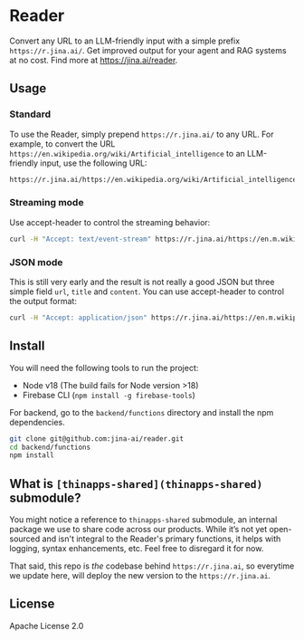 # Reader

Convert any URL to an LLM-friendly input with a simple prefix `https://r.jina.ai/`. Get improved output for your agent and RAG systems at no cost. Find more at https://jina.ai/reader.

## Usage

### Standard

To use the Reader, simply prepend `https://r.jina.ai/` to any URL. For example, to convert the URL `https://en.wikipedia.org/wiki/Artificial_intelligence` to an LLM-friendly input, use the following URL:

```bash
https://r.jina.ai/https://en.wikipedia.org/wiki/Artificial_intelligence
```

### Streaming mode

Use accept-header to control the streaming behavior:

```bash
curl -H "Accept: text/event-stream" https://r.jina.ai/https://en.m.wikipedia.org/wiki/Main_Page
```

### JSON mode

This is still very early and the result is not really a good JSON but three simple field `url`, `title` and `content`. You can use accept-header to control the output format:
```bash
curl -H "Accept: application/json" https://r.jina.ai/https://en.m.wikipedia.org/wiki/Main_Page
```

## Install

You will need the following tools to run the project:
- Node v18 (The build fails for Node version >18)
- Firebase CLI (`npm install -g firebase-tools`)

For backend, go to the `backend/functions` directory and install the npm dependencies.

```bash
git clone git@github.com:jina-ai/reader.git
cd backend/functions
npm install
```

## What is `[thinapps-shared](thinapps-shared)` submodule?

You might notice a reference to `thinapps-shared` submodule, an internal package we use to share code across our products. While it’s not yet open-sourced and isn't integral to the Reader's primary functions, it helps with logging, syntax enhancements, etc. Feel free to disregard it for now.

That said, this repo is *the* codebase behind `https://r.jina.ai`, so everytime we update here, will deploy the new version to the `https://r.jina.ai`.

## License
Apache License 2.0